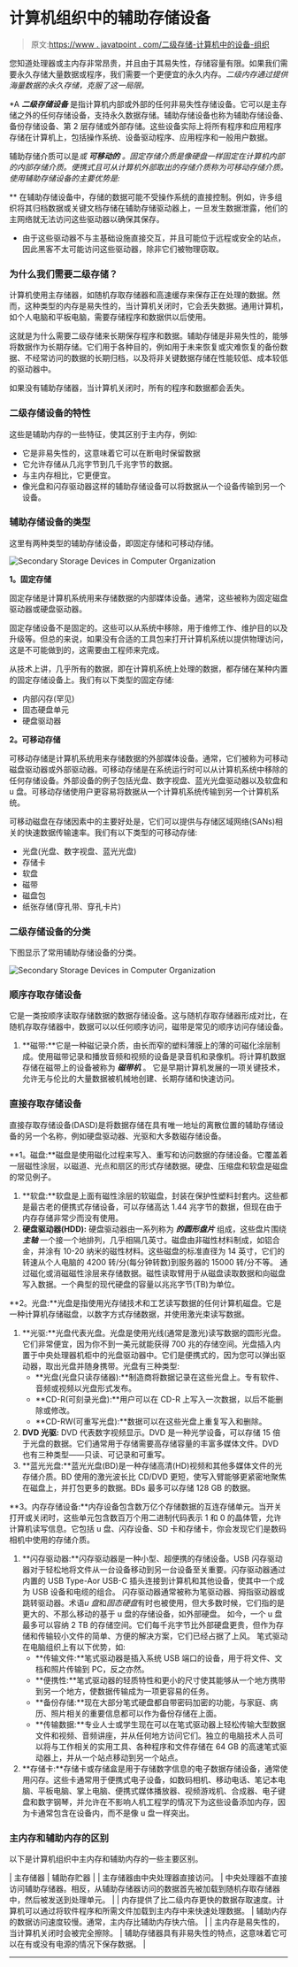 # 计算机组织中的辅助存储设备

> 原文:[https://www . javatpoint . com/二级存储-计算机中的设备-组织](https://www.javatpoint.com/secondary-storage-devices-in-computer-organization)

您知道处理器或主内存非常昂贵，并且由于其易失性，存储容量有限。如果我们需要永久存储大量数据或程序，我们需要一个更便宜的永久内存。*二级内存通过提供海量数据的永久存储，克服了这一局限。*

 *A ***二级存储设备*** 是指计算机内部或外部的任何非易失性存储设备。它可以是主存储之外的任何存储设备，支持永久数据存储。辅助存储设备也称为辅助存储设备、备份存储设备、第 2 层存储或外部存储。这些设备实际上将所有程序和应用程序存储在计算机上，包括操作系统、设备驱动程序、应用程序和一般用户数据。

辅助存储介质可以是*或 ***可移动的*** 。固定存储介质是像硬盘一样固定在计算机内部的内部存储介质。便携式且可从计算机外部取出的存储介质称为可移动存储介质。使用辅助存储设备的主要优势是:*

 **   在辅助存储设备中，存储的数据可能不受操作系统的直接控制。例如，许多组织将其归档数据或关键文档存储在辅助存储驱动器上，一旦发生数据泄露，他们的主网络就无法访问这些驱动器以确保其保存。
*   由于这些驱动器不与主基础设施直接交互，并且可能位于远程或安全的站点，因此黑客不太可能访问这些驱动器，除非它们被物理窃取。

### 为什么我们需要二级存储？

计算机使用主存储器，如随机存取存储器和高速缓存来保存正在处理的数据。然而，这种类型的内存是易失性的，当计算机关闭时，它会丢失数据。通用计算机，如个人电脑和平板电脑，需要存储程序和数据供以后使用。

这就是为什么需要二级存储来长期保存程序和数据。辅助存储是非易失性的，能够将数据作为长期存储。它们用于各种目的，例如用于未来恢复或灾难恢复的备份数据、不经常访问的数据的长期归档，以及将非关键数据存储在性能较低、成本较低的驱动器中。

如果没有辅助存储器，当计算机关闭时，所有的程序和数据都会丢失。

### 二级存储设备的特性

这些是辅助内存的一些特征，使其区别于主内存，例如:

*   它是非易失性的，这意味着它可以在断电时保留数据
*   它允许存储从几兆字节到几千兆字节的数据。
*   与主内存相比，它更便宜。
*   像光盘和闪存驱动器这样的辅助存储设备可以将数据从一个设备传输到另一个设备。

### 辅助存储设备的类型

这里有两种类型的辅助存储设备，即固定存储和可移动存储。

![Secondary Storage Devices in Computer Organization](../Images/d9203daf9363f7c8c3a4b413578f720e.png)

**1。固定存储**

固定存储是计算机系统用来存储数据的内部媒体设备。通常，这些被称为固定磁盘驱动器或硬盘驱动器。

固定存储设备不是固定的。这些可以从系统中移除，用于维修工作、维护目的以及升级等。但总的来说，如果没有合适的工具包来打开计算机系统以提供物理访问，这是不可能做到的，这需要由工程师来完成。

从技术上讲，几乎所有的数据，即在计算机系统上处理的数据，都存储在某种内置的固定存储设备上。我们有以下类型的固定存储:

*   内部闪存(罕见)
*   固态硬盘单元
*   硬盘驱动器

**2。可移动存储**

可移动存储是计算机系统用来存储数据的外部媒体设备。通常，它们被称为可移动磁盘驱动器或外部驱动器。可移动存储是在系统运行时可以从计算机系统中移除的任何存储设备。外部设备的例子包括光盘、数字视盘、蓝光光盘驱动器以及软盘和 u 盘。可移动存储使用户更容易将数据从一个计算机系统传输到另一个计算机系统。

可移动磁盘在存储因素中的主要好处是，它们可以提供与存储区域网络(SANs)相关的快速数据传输速率。我们有以下类型的可移动存储:

*   光盘(光盘、数字视盘、蓝光光盘)
*   存储卡
*   软盘
*   磁带
*   磁盘包
*   纸张存储(穿孔带、穿孔卡片)

### 二级存储设备的分类

下图显示了常用辅助存储设备的分类。

![Secondary Storage Devices in Computer Organization](../Images/2ab86856ed42fcf50367e117f44c599d.png)

### 顺序存取存储设备

它是一类按顺序读取存储数据的数据存储设备。这与随机存取存储器形成对比，在随机存取存储器中，数据可以以任何顺序访问，磁带是常见的顺序访问存储设备。

1.  **磁带:**它是一种磁记录介质，由长而窄的塑料薄膜上的薄的可磁化涂层制成。使用磁带记录和播放音频和视频的设备是录音机和录像机。将计算机数据存储在磁带上的设备被称为 ***磁带机*** 。
    它是早期计算机发展的一项关键技术，允许无与伦比的大量数据被机械地创建、长期存储和快速访问。

### 直接存取存储设备

直接存取存储设备(DASD)是将数据存储在具有唯一地址的离散位置的辅助存储设备的另一个名称，例如硬盘驱动器、光驱和大多数磁存储设备。

**1。磁盘:**磁盘是使用磁化过程来写入、重写和访问数据的存储设备。它覆盖着一层磁性涂层，以磁道、光点和扇区的形式存储数据。硬盘、压缩盘和软盘是磁盘的常见例子。

1.  **软盘:**软盘是上面有磁性涂层的软磁盘，封装在保护性塑料封套内。这些都是最古老的便携式存储设备，可以存储高达 1.44 兆字节的数据，但现在由于内存存储非常少而没有使用。
2.  **硬盘驱动器(HDD):** 硬盘驱动器由一系列称为 ***的圆形盘片*** 组成，这些盘片围绕 ***主轴*** 一个接一个地排列，几乎相隔几英寸。磁盘由非磁性材料制成，如铝合金，并涂有 10-20 纳米的磁性材料。这些磁盘的标准直径为 14 英寸，它们的转速从个人电脑的 4200 转/分(每分钟转数)到服务器的 15000 转/分不等。
    通过磁化或消磁磁性涂层来存储数据。磁性读取臂用于从磁盘读取数据和向磁盘写入数据。一个典型的现代硬盘的容量以兆兆字节(TB)为单位。

**2。光盘:**光盘是指使用光存储技术和工艺读写数据的任何计算机磁盘。它是一种计算机存储磁盘，以数字方式存储数据，并使用激光束读写数据。

1.  **光驱:**光盘代表光盘。光盘是使用光线(通常是激光)读写数据的圆形光盘。它们非常便宜，因为你不到一美元就能获得 700 兆的存储空间。光盘插入内置于中央处理器机柜中的光盘驱动器中。它们是便携式的，因为您可以弹出驱动器，取出光盘并随身携带。光盘有三种类型:
    *   **光盘(光盘只读存储器):**制造商将数据记录在这些光盘上。专有软件、音频或视频以光盘形式发布。
    *   **CD-R(可刻录光盘):**用户可以在 CD-R 上写入一次数据，以后不能删除或修改。
    *   **CD-RW(可重写光盘):**数据可以在这些光盘上重复写入和删除。
2.  **DVD 光驱:** DVD 代表数字视频显示。DVD 是一种光学设备，可以存储 15 倍于光盘的数据。它们通常用于存储需要高存储容量的丰富多媒体文件。DVD 也有三种类型——只读、可记录和可重写。
3.  **蓝光光盘:**蓝光光盘(BD)是一种存储高清(HD)视频和其他多媒体文件的光存储介质。BD 使用的激光波长比 CD/DVD 更短，使写入臂能够更紧密地聚焦在磁盘上，并打包更多的数据。BDs 最多可以存储 128 GB 的数据。

**3。内存存储设备:**内存设备包含数万亿个存储数据的互连存储单元。当开关打开或关闭时，这些单元包含数百万个用二进制代码表示 1 和 0 的晶体管，允许计算机读写信息。它包括 u 盘、闪存设备、SD 卡和存储卡，你会发现它们是数码相机中使用的存储介质。

1.  **闪存驱动器:**闪存驱动器是一种小型、超便携的存储设备。USB 闪存驱动器对于轻松地将文件从一台设备移动到另一台设备至关重要。闪存驱动器通过内置的 USB Type-Aor USB-C 插头连接到计算机和其他设备，使其中一个成为 USB 设备和电缆的组合。
    闪存驱动器通常被称为笔驱动器、拇指驱动器或跳转驱动器。术语*u 盘*和*固态硬盘*有时也被使用，但大多数时候，它们指的是更大的、不那么移动的基于 u 盘的存储设备，如外部硬盘。
    如今，一个 u 盘最多可以容纳 2 TB 的存储空间。它们每千兆字节比外部硬盘更贵，但作为存储和传输较小文件的简单、方便的解决方案，它们已经占据了上风。
    笔式驱动在电脑组织上有以下优势，如:
    *   **传输文件:**笔式驱动器是插入系统 USB 端口的设备，用于将文件、文档和照片传输到 PC，反之亦然。
    *   **便携性:**笔式驱动器的轻质特性和更小的尺寸使其能够从一个地方携带到另一个地方，使数据传输成为一项更容易的任务。
    *   **备份存储:**现在大部分笔式硬盘都自带密码加密的功能，与家庭、病历、照片相关的重要信息都可以作为备份存储在上面。
    *   **传输数据:**专业人士或学生现在可以在笔式驱动器上轻松传输大型数据文件和视频、音频讲座，并从任何地方访问它们。独立的电脑技术人员可以将与工作相关的实用工具、各种程序和文件存储在 64 GB 的高速笔式驱动器上，并从一个站点移动到另一个站点。
2.  **存储卡:**存储卡或存储盒是用于存储数字信息的电子数据存储设备，通常使用闪存。这些卡通常用于便携式电子设备，如数码相机、移动电话、笔记本电脑、平板电脑、掌上电脑、便携式媒体播放器、视频游戏机、合成器、电子键盘和数字钢琴，并允许在不影响人机工程学的情况下为这些设备添加内存，因为卡通常包含在设备内，而不是像 u 盘一样突出。

### 主内存和辅助内存的区别

以下是计算机组织中主内存和辅助内存的一些主要区别。

| 主存储器 | 辅助存贮器 |
| 主存储器由中央处理器直接访问。 | 中央处理器不直接访问辅助存储器。相反，从辅助存储器访问的数据首先被加载到随机存取存储器中，然后被发送到处理单元。 |
| 内存提供了比二级内存更快的数据存取速度。计算机可以通过将软件程序和所需文件加载到主内存中来快速处理数据。 | 辅助内存的数据访问速度较慢。通常，主内存比辅助内存快六倍。 |
| 主内存是易失性的，当计算机关闭时会被完全擦除。 | 辅助存储器具有非易失性的特点，这意味着它可以在有或没有电源的情况下保存数据。 |

* * ***